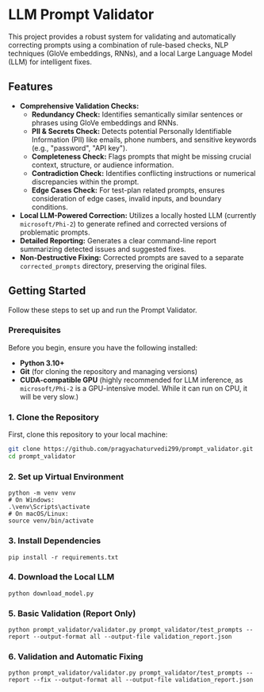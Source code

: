﻿# LLM Prompt Validator

This project provides a robust system for validating and automatically correcting prompts using a combination of rule-based checks, NLP techniques (GloVe embeddings, RNNs), and a local Large Language Model (LLM) for intelligent fixes.

## Features

*   **Comprehensive Validation Checks:**
    *   **Redundancy Check:** Identifies semantically similar sentences or phrases using GloVe embeddings and RNNs.
    *   **PII & Secrets Check:** Detects potential Personally Identifiable Information (PII) like emails, phone numbers, and sensitive keywords (e.g., "password", "API key").
    *   **Completeness Check:** Flags prompts that might be missing crucial context, structure, or audience information.
    *   **Contradiction Check:** Identifies conflicting instructions or numerical discrepancies within the prompt.
    *   **Edge Cases Check:** For test-plan related prompts, ensures consideration of edge cases, invalid inputs, and boundary conditions.
*   **Local LLM-Powered Correction:** Utilizes a locally hosted LLM (currently `microsoft/Phi-2`) to generate refined and corrected versions of problematic prompts.
*   **Detailed Reporting:** Generates a clear command-line report summarizing detected issues and suggested fixes.
*   **Non-Destructive Fixing:** Corrected prompts are saved to a separate `corrected_prompts` directory, preserving the original files.

## Getting Started

Follow these steps to set up and run the Prompt Validator.

### Prerequisites

Before you begin, ensure you have the following installed:

*   **Python 3.10+**
*   **Git** (for cloning the repository and managing versions)
*   **CUDA-compatible GPU** (highly recommended for LLM inference, as `microsoft/Phi-2` is a GPU-intensive model. While it can run on CPU, it will be very slow.)

### 1. Clone the Repository

First, clone this repository to your local machine:

```bash
git clone https://github.com/pragyachaturvedi299/prompt_validator.git
cd prompt_validator
```

### 2. Set up Virtual Environment 
```
python -m venv venv
# On Windows:
.\venv\Scripts\activate
# On macOS/Linux:
source venv/bin/activate
```
### 3. Install Dependencies
```
pip install -r requirements.txt
```
### 4. Download the Local LLM
```
python download_model.py
```
### 5. Basic Validation (Report Only)
```
python prompt_validator/validator.py prompt_validator/test_prompts --report --output-format all --output-file validation_report.json
```
### 6. Validation and Automatic Fixing
```
python prompt_validator/validator.py prompt_validator/test_prompts --report --fix --output-format all --output-file validation_report.json
```